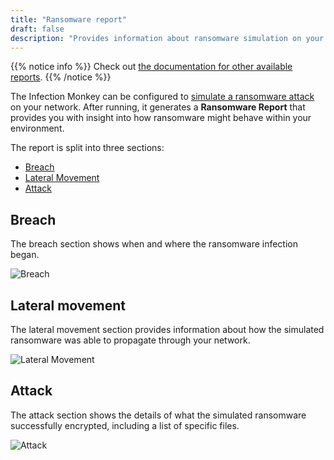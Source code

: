 ```yaml
---
title: "Ransomware report"
draft: false
description: "Provides information about ransomware simulation on your network"
---
```


{{% notice info %}}
Check out [the documentation for other available reports](/reports).
{{% /notice %}}

The Infection Monkey can be configured to [simulate a ransomware
attack](/usage/ransomware-simulation) on your network. After running,
it generates a **Ransomware Report** that provides you with insight into how
ransomware might behave within your environment.

The report is split into three sections:

- [Breach](#breach)
- [Lateral Movement](#lateral-movement)
- [Attack](#attack)

## Breach

The breach section shows when and where the ransomware infection began.

![Breach](/images/island/reports_page/ransomware_report_breach.png "Breach")


## Lateral movement

The lateral movement section provides information about how the simulated
ransomware was able to propagate through your network.


![Lateral Movement](/images/island/reports_page/ransomware_report_lateral_movement.png "Lateral Movement")


## Attack

The attack section shows the details of what the simulated ransomware
successfully encrypted, including a list of specific files.

![Attack](/images/island/reports_page/ransomware_report_attack.png "Attack")
